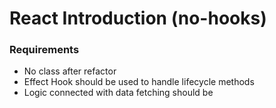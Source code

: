 # React Introduction (no-hooks)

### Requirements

- No class after refactor
- Effect Hook should be used to handle lifecycle methods
- Logic connected with data fetching should be 